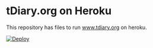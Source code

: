# tDiary.org on Heroku

This repository has files to run www.tdiary.org on heroku.

[![Deploy](https://www.herokucdn.com/deploy/button.svg)](https://heroku.com/deploy?template=https://github.com/tdiary/tdiary-org)
